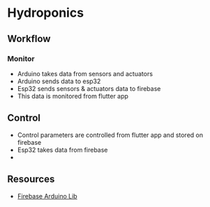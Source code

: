 # Hydroponics

## Workflow

### Monitor
- Arduino takes data from sensors and actuators
- Arduino sends data to esp32
- Esp32 sends sensors & actuators data to firebase
- This data is monitored from flutter app

## Control
- Control parameters are controlled from flutter app and stored on firebase
- Esp32 takes data from firebase
- 
## Resources 
- [Firebase Arduino Lib](https://github.com/mobizt/Firebase-ESP-Client) 
